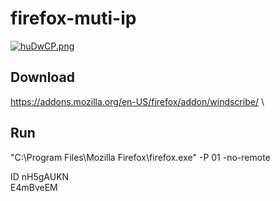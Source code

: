 # firefox-muti-ip

[![huDwCP.png](https://www.picz.in.th/images/2018/10/08/huDwCP.png)](https://www.picz.in.th/image/huDwCP)


## Download 
https://addons.mozilla.org/en-US/firefox/addon/windscribe/  \

## Run
"C:\Program Files\Mozilla Firefox\firefox.exe" -P 01 -no-remote

ID
nH5gAUKN  \
E4mBveEM
